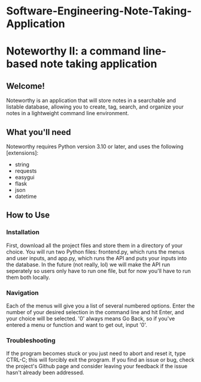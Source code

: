# Software-Engineering-Note-Taking-Application

# Noteworthy II: a command line-based note taking application

## Welcome!

Noteworthy is an application that will store notes in a searchable and listable database, allowing you to create, tag, search, and organize your notes in a lightweight command line environment.

## What you'll need

Noteworthy requires Python version 3.10 or later, and uses the following [extensions]:

* string
* requests
* easygui
* flask
* json
* datetime

## How to Use

### Installation

First, download all the project files and store them in a directory of your choice. You will run two Python files: frontend.py, which runs the menus and user inputs, and app.py, which runs the API and puts your inputs into the database. In the future (not really, lol) we will make the API run seperately so users only have to run one file, but for now you'll have to run them both locally.

### Navigation

Each of the menus will give you a list of several numbered options. Enter the number of your desired selection in the command line and hit Enter, and your choice will be selected. '0' always means Go Back, so if you've entered a menu or function and want to get out, input '0'.

### Troubleshooting

If the program becomes stuck or you just need to abort and reset it, type CTRL-C; this will forcibly exit the program. If you find an issue or bug, check the project's Github page and consider leaving your feedback if the issue hasn't already been addressed.